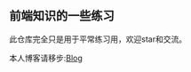 前端知识的一些练习
---------------
此仓库完全只是用于平常练习用，欢迎star和交流。

本人博客请移步:[Blog](https://huiprogramer.github.io "我的博客")